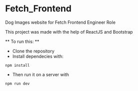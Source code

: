 # Fetch_Frontend
Dog Images website for Fetch Frontend Engineer Role

This project was made with the help of ReactJS and Bootstrap

** To run this: **
- Clone the repository
- Install dependecies with:
```
npm install
```
- Then run it on a server with
```
npm run dev
```
